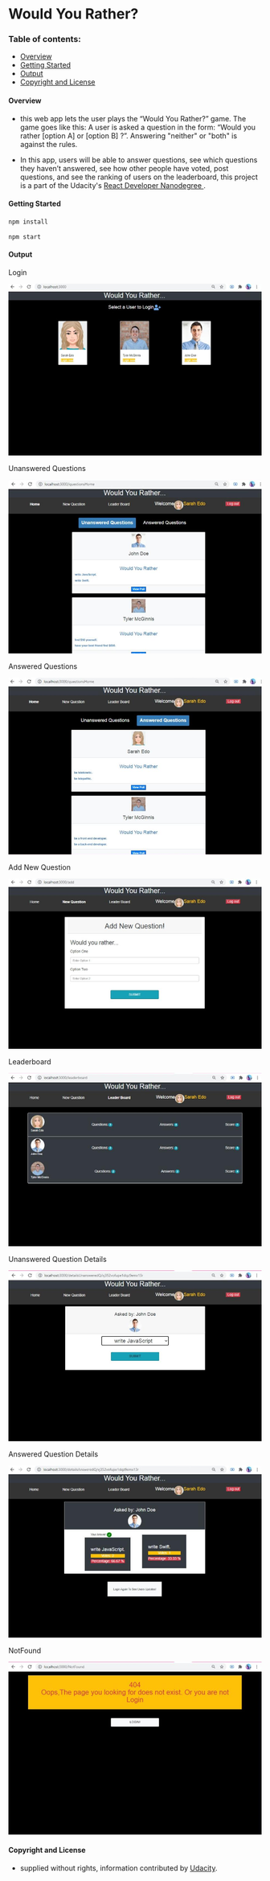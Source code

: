 # Would You Rather?

### Table of contents:
 - [Overview](#overview)
 - [Getting Started](#getting-started)
 - [Output](#output)
 - [Copyright and License](#copyright-and-license)




#### Overview
-  this web app lets the user plays the “Would You Rather?” game. The game goes like this: A user is asked a question in the form: “Would you rather [option A] or [option B] ?”. Answering "neither" or "both" is against the rules.

- In this app, users will be able to answer questions, see which questions they haven’t answered, see how other people have voted, post questions, and see the ranking of users on the leaderboard, this project is a part of the Udacity's [ React Developer Nanodegree ](https://www.udacity.com/course/react-nanodegree--nd019?gclid=CjwKCAjw_o-HBhAsEiwANqYhp6-6aYf8QSkqRyii-89ommJxXLZhbgw5L8JO__KCf_D1La0Z2YEgAhoCyKAQAvD_BwE&utm_campaign=12908932988_c&utm_keyword=react%20udacity_e&utm_medium=ads_r&utm_source=gsem_brand&utm_term=124509195751).




#### Getting Started
``` 
npm install
```
``` 
npm start
```




#### Output

Login

![Login](./screenshots/login.jpg)


Unanswered Questions

![UnansweredQuestions](screenshots/unansweredQ.jpg)


Answered Questions

![AnsweredQuestions](./screenshots/answeredQ.jpg)


Add New Question

![AddNewQuestion](screenshots/addNewQ.jpg)


Leaderboard

![Leaderboard](./screenshots/leaderboard.jpg)


Unanswered Question Details

![UnansweredQuestionDetails](./screenshots/unansweredQDetail.jpg)


Answered Question Details

![AnsweredQuestionDetails](./screenshots/answeredQDetail.jpg)


NotFound

![NotFound](./screenshots/404Page.jpg)




#### Copyright and License
- supplied without rights, information contributed by [Udacity](http://www.udacity.com).

